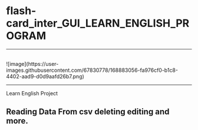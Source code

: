 # flash-card_inter_GUI_LEARN_ENGLISH_PROGRAM
<hr size="3">
<br>
![image](https://user-images.githubusercontent.com/67830778/168883056-fa976cf0-b1c8-4402-aad9-d0d9aafd26b7.png)

<br>
<hr>
Learn English Project<br>
<h2>Reading Data From csv deleting editing and more.</h2>
